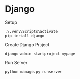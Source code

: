 # Django

Setup
```
.\.venv\Scripts\activate
pip install django
```
Create Django Project
```
django-admin startproject mypage
```
Run Server
```
python manage.py runserver
```
